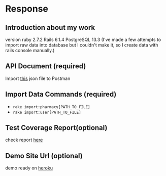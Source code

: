 # Response
## Introduction about my work 
version
ruby 2.7.2
Rails 6.1.4
PostgreSQL 13.3
(I've made a few attempts to import raw data into database but I couldn't make it, so I create data with rails console manually.)  

## API Document (required)
  Import [this](#api-document-required) json file to Postman

## Import Data Commands (required)
  * `rake import:pharmacy[PATH_TO_FILE]`
  * `rake import:user[PATH_TO_FILE]`

## Test Coverage Report(optional)
  check report [here](#test-coverage-reportoptional)
  
## Demo Site Url (optional)
  demo ready on [heroku](#demo-site-url-optional)
